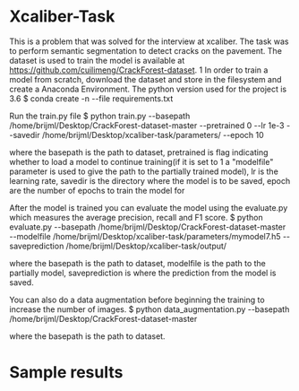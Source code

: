 # Xcaliber-Task

This is a problem that was solved for the interview at xcaliber. The task was to perform semantic segmentation to detect cracks on the pavement. The dataset is used to train the model is available at https://github.com/cuilimeng/CrackForest-dataset.
1
In order to train a model from scratch, download the dataset and store in the filesystem and create a Anaconda Environment. The python version used for the project is 3.6
	$ conda create -n <env-name> --file requirements.txt

Run the train.py file
	$ python train.py --basepath /home/brijml/Desktop/CrackForest-dataset-master --pretrained 0 --lr 1e-3 --savedir /home/brijml/Desktop/xcaliber-task/parameters/ --epoch 10

where the basepath is the path to dataset, pretrained is flag indicating whether to load a model to continue training(if it is set to 1 a "modelfile" parameter is used to give the path to the partially trained model), lr is the learning rate, savedir is the directory where the model is to be saved, epoch are the number of epochs to train the model for

After the model is trained you can evaluate the model using the evaluate.py which measures the average precision, recall and F1 score.
	$ python evaluate.py --basepath /home/brijml/Desktop/CrackForest-dataset-master --modelfile /home/brijml/Desktop/xcaliber-task/parameters/mymodel7.h5 --saveprediction /home/brijml/Desktop/xcaliber-task/output/

where the basepath is the path to dataset, modelfile is the path to the partially model, saveprediction is where the prediction from the model is saved.

You can also do a data augmentation before beginning the training to increase the number of images.
	$ python data_augmentation.py --basepath /home/brijml/Desktop/CrackForest-dataset-master

where the basepath is the path to dataset.

# Sample results
